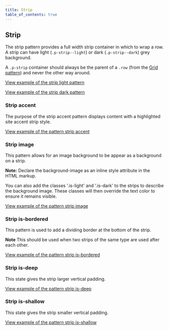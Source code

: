 ```yaml
---
title: Strip
table_of_contents: true
---
```


## Strip

The strip pattern provides a full width strip container in which to wrap a row. A strip can have light (`.p-strip--light`) or dark (`.p-strip--dark`) grey background.

A `.p-strip` container should always be the parent of a `.row` (from the [Grid pattern](/en/patterns/grid/)) and never the other way around.

<a href="https://vanilla-framework.github.io/vanilla-framework/examples/patterns/strips/strips-light/"
    class="js-example">
    View example of the strip light pattern
</a>

<a href="https://vanilla-framework.github.io/vanilla-framework/examples/patterns/strips/strips-dark/"
    class="js-example">
    View example of the strip dark pattern
</a>


### Strip accent
The purpose of the strip accent pattern displays content with a highlighted
site accent strip style.

<a href="https://vanilla-framework.github.io/vanilla-framework/examples/patterns/strips/accent/"
  class="js-example">
  View example of the pattern strip accent
</a>

### Strip image
This pattern allows for an image background to be appear as a background on a strip.

**Note:** Declare the background-image as an inline style attribute in the HTML markup.

You can also add the classes '.is-light' and '.is-dark' to the strips to describe the background image.
These classes will then override the text color to ensure it remains visible.

<a href="https://vanilla-framework.github.io/vanilla-framework/examples/patterns/strips/image/"
  class="js-example">
  View example of the pattern strip image
</a>

### Strip is-bordered
This pattern is used to add a dividing border at the bottom of the strip.

**Note** This should be used when two strips of the same type are used after each other.

<a href="https://vanilla-framework.github.io/vanilla-framework/examples/patterns/strips/is-bordered/"
  class="js-example">
  View example of the pattern strip is-bordered
</a>

### Strip is-deep
This state gives the strip larger vertical padding.

<a href="https://vanilla-framework.github.io/vanilla-framework/examples/patterns/strips/deep/"
  class="js-example">
  View example of the pattern strip is-deep
</a>

### Strip is-shallow
This state gives the strip smaller vertical padding.

<a href="https://vanilla-framework.github.io/vanilla-framework/examples/patterns/strips/shallow/"
  class="js-example">
  View example of the pattern strip is-shallow
</a>
